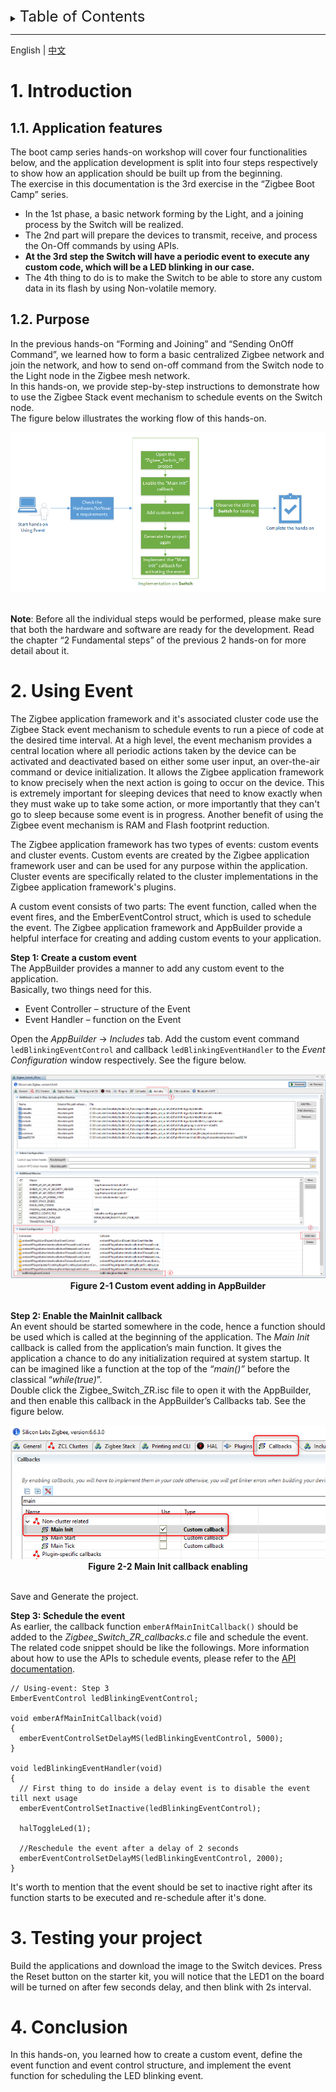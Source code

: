 <details>
<summary><font size=5>Table of Contents</font> </summary>

- [1. Introduction](#1-introduction)
    - [1.1. Application features](#11-application-features)
    - [1.2. Purpose](#12-purpose)
- [2. Using Event](#2-using-event)
- [3. Testing your project](#3-testing-your-project)
- [4. Conclusion](#4-conclusion)

</details>

***
English | [中文](Zigbee-Hands-on-Using-Event-CN.md)

# 1. Introduction

## 1.1. Application features
The boot camp series hands-on workshop will cover four functionalities below, and the application development is split into four steps respectively to show how an application should be built up from the beginning.  
The exercise in this documentation is the 3rd exercise in the “Zigbee Boot Camp” series.  
-   In the 1st phase, a basic network forming by the Light, and a joining process by the Switch will be realized.  
-   The 2nd part will prepare the devices to transmit, receive, and process the On-Off commands by using APIs.  
-   **At the 3rd step the Switch will have a periodic event to execute any custom code, which will be a LED blinking in our case.**  
-   The 4th thing to do is to make the Switch to be able to store any custom data in its flash by using Non-volatile memory.  

## 1.2. Purpose
In the previous hands-on “Forming and Joining” and “Sending OnOff Command”, we learned how to form a basic centralized Zigbee network and join the network, and how to send on-off command from the Switch node to the Light node in the Zigbee mesh network.  
In this hands-on, we provide step-by-step instructions to demonstrate how to use the Zigbee Stack event mechanism to schedule events on the Switch node.  
The figure below illustrates the working flow of this hands-on.  

<div align="center">
  <img src="files/ZB-Zigbee-Hands-on-Using-Event/using_event_working_flow.png">  
</div>  
</br>  

**Note**:
Before all the individual steps would be performed, please make sure that both the hardware and software are ready for the development. Read the chapter “2 Fundamental steps” of the previous 2 hands-on for more detail about it.  

# 2. Using Event
The Zigbee application framework and it's associated cluster code use the Zigbee Stack event mechanism to schedule events to run a piece of code at the desired time interval. At a high level, the event mechanism provides a central location where all periodic actions taken by the device can be activated and deactivated based on either some user input, an over-the-air command or device initialization. It allows the Zigbee application framework to know precisely when the next action is going to occur on the device. This is extremely important for sleeping devices that need to know exactly when they must wake up to take some action, or more importantly that they can't go to sleep because some event is in progress. Another benefit of using the Zigbee event mechanism is RAM and Flash footprint reduction.  

The Zigbee application framework has two types of events: custom events and cluster events. Custom events are created by the Zigbee application framework user and can be used for any purpose within the application. Cluster events are specifically related to the cluster implementations in the Zigbee application framework's plugins.  

A custom event consists of two parts: The event function, called when the event fires, and the EmberEventControl struct, which is used to schedule the event. The Zigbee application framework and AppBuilder provide a helpful interface for creating and adding custom events to your application.  

**Step 1: Create a custom event**  
The AppBuilder provides a manner to add any custom event to the application.  
Basically, two things need for this.  
-   Event Controller – structure of the Event  
-   Event Handler – function on the Event  

Open the *AppBuilder* -> *Includes* tab. Add the custom event command ```ledBlinkingEventControl``` and callback ```ledBlinkingEventHandler``` to the *Event Configuration* window respectively. See the figure below.  
<div align="center">
  <img src="files/ZB-Zigbee-Hands-on-Using-Event/custom_event_adding_in_AppBuilder.png">  
</div>  
<div align="center">
  <b>Figure 2-1 Custom event adding in AppBuilder</b>
</div>  
</br>  

**Step 2: Enable the MainInit callback**  
An event should be started somewhere in the code, hence a function should be used which is called at the beginning of the application. The *Main Init* callback is called from the application’s main function. It gives the application a chance to do any initialization required at system startup. It can be imagined like a function at the top of the *“main()”* before the classical “*while(true)*”.  
Double click the Zigbee_Switch_ZR.isc file to open it with the AppBuilder, and then enable this callback in the AppBuilder’s Callbacks tab. See the figure below.  

<div align="center">
  <img src="files/ZB-Zigbee-Hands-on-Using-Event/main_init_enabling.png">  
</div>  
<div align="center">
  <b>Figure 2-2 Main Init callback enabling</b>
</div>  
</br>  

Save and Generate the project.  

**Step 3: Schedule the event**  
As earlier, the callback function ```emberAfMainInitCallback()``` should be added to the *Zigbee_Switch_ZR_callbacks.c* file and schedule the event.  
The related code snippet should be like the followings. More information about how to use the APIs to schedule events, please refer to the [API documentation](https://docs.silabs.com/zigbee/latest/em35x/group-event).  

```
// Using-event: Step 3
EmberEventControl ledBlinkingEventControl;

void emberAfMainInitCallback(void)
{
  emberEventControlSetDelayMS(ledBlinkingEventControl, 5000);
}

void ledBlinkingEventHandler(void)
{
  // First thing to do inside a delay event is to disable the event till next usage
  emberEventControlSetInactive(ledBlinkingEventControl);

  halToggleLed(1);

  //Reschedule the event after a delay of 2 seconds
  emberEventControlSetDelayMS(ledBlinkingEventControl, 2000);
}
```

It's worth to mention that the event should be set to inactive right after its function starts to be executed and re-schedule after it's done.  

# 3. Testing your project
Build the applications and download the image to the Switch devices. Press the Reset button on the starter kit, you will notice that the LED1 on the board will be turned on after few seconds delay, and then blink with 2s interval.  

# 4. Conclusion
In this hands-on, you learned how to create a custom event, define the event function and event control structure, and implement the event function for scheduling the LED blinking event.  
